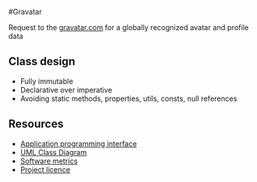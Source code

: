 #Gravatar

Request to the [gravatar.com](http://www.gravatar.com) for a globally recognized avatar and profile data

## Class design

- Fully immutable
- Declarative over imperative
- Avoiding static methods, properties, utils, consts, null references

## Resources
- [Application programming interface](https://github.com/krzysiekpiasecki/Gravatar/blob/master/docs/api/API-documentation.zip)
- [UML Class Diagram](https://github.com/krzysiekpiasecki/Gravatar/blob/master/docs/ClassDiagram.md)
- [Software metrics](https://github.com/krzysiekpiasecki/Gravatar/blob/master/docs/SoftwareMetrics.md)
- [Project licence](https://github.com/krzysiekpiasecki/Gravatar/blob/master/LICENCE.md)
